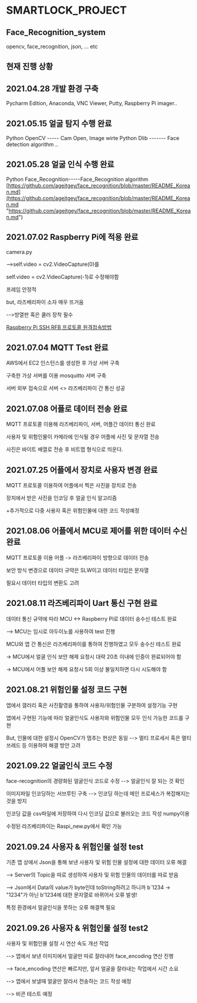 
# SMARTLOCK_PROJECT
## Face_Recognition_system
opencv, face_recognition, json, ... etc
## 현재 진행 상황
## 2021.04.28 개발 환경 구축
Pycharm Edition, Anaconda, VNC Viewer, Putty, Raspberry Pi imager..
## 2021.05.15 얼굴 탐지 수행 완료
Python OpenCV ----- Cam Open, Image wirte 
Python Dlib ------- Face detection algorithm ..


## 2021.05.28 얼굴 인식 수행 완료
Python Face_Recognition-----Face_Recognition algorithm
[https://github.com/ageitgey/face_recognition/blob/master/README_Korean.md](https://github.com/ageitgey/face_recognition/blob/master/README_Korean.md "https://github.com/ageitgey/face_recognition/blob/master/README_Korean.md")

## 2021.07.02 Raspberry Pi에 적용 완료
camera.py 

-->self.video = cv2.VideoCapture(0)를

self.video = cv2.VideoCapture(-1)로 수정해야함

프레임 안정적

but, 라즈베리파이 소자 매우 뜨거움

-->방열판 혹은 쿨러 장착 필수

[Raspberry Pi SSH,RFB 프로토콜 원격접속방법](http://https://www.youtube.com/watch?v=2Ub4RL0AWvE&t=328s "Raspberry Pi SSH,RFB 프로토콜 원격접속")

## 2021.07.04 MQTT Test 완료

AWS에서 EC2 인스턴스를 생성한 후 가상 서버 구축

구축한 가상 서버를 이용 mosquitto 서버 구축

서버 외부 접속으로 서버 <> 라즈베리파이 간 통신 성공


## 2021.07.08 어플로 데이터 전송 완료
MQTT 프로토콜 이용해 라즈베리파이, 서버, 어플간 데이터 통신 완료

사용자 및 위험인물이 카메라에 인식될 경우 어플에 사진 및 문자열 전송

사진은 바이트 배열로 전송 후 비트맵 형식으로 띄운다.


## 2021.07.25 어플에서 장치로 사용자 변경 완료

MQTT 프로토콜 이용하여 어플에서 찍은 사진을 장치로 전송

장치에서 받은 사진을 인코딩 후 얼굴 인식 알고리즘

+추가적으로 다중 사용자 혹은 위험인물에 대한 코드 작성예정


## 2021.08.06 어플에서 MCU로 제어를 위한 데이터 수신 완료
MQTT 프로토콜 이용 어플 -> 라즈베리파이 방향으로 데이터 전송

보안 방식 변경으로 데이터 규약은 SLW이고 데이터 타입은 문자열

필요시 데이터 타입의 변환도 고려


## 2021.08.11 라즈베리파이 Uart 통신 구현 완료
데이터 통신 규약에 따라 MCU <-> Raspberry PI로 데이터 송수신 테스트 완료

--> MCU는 임시로 아두이노를 사용하여 test 진행

MCU와 앱 간 통신은 라즈베리파이를 통하여 진행하였고 모두 송수신 테스트 완료

 -> MCU에서 얼굴 인식 보안 해제 요청시 대략 20초 이내에 인증이 완료되어야 함

 -> MCU에서 어플 보안 해제 요청시 5회 이상 불일치하면 다시 시도해야 함

## 2021.08.21 위험인물 설정 코드 구현
앱에서 갤러리 혹은 사진촬영을 통하여 사용자/위험인물 구분하여 설정기능 구현

앱에서 구현된 기능에 따라 얼굴인식도 사용자와 위험인물 모두 인식 가능한 코드를 구현

But, 인물에 대한 설정시 OpenCV가 멈추는 현상은 동일 --> 멀티 프로세서 혹은 멀티 쓰레드 등 이용하여 해결 방안 고려


## 2021.09.22 얼굴인식 코드 수정
face-recognition의 경량화된 얼굴인식 코드로 수정 --> 얼굴인식 잘 되는 것 확인

이미지파일 인코딩하는 서브루틴 구축 --> 인코딩 하는데 메인 프로세스가 복잡해지는것을 방지

인코딩 값을 csv파일에 저장하여 다시 인코딩 값으로 불러오는 코드 작성 numpy이용

수정된 라즈베리파이는 Raspi_new.py에서 확인 가능


## 2021.09.24 사용자 & 위험인물 설정 test

기존 앱 상에서 Json을 통해 보낸 사용자 및 위험 인물 설정에 대한 데이터 오류 해결

--> Server의 Topic을 따로 생성하여 사용자 및 위험 인물의 데이터를 따로 받음

--> Json에서 Data의 value가 byte인데 toString하려고 하니까 b`1234 -> "1234"가 아닌 b'1234에 대한 문자열로 바뀌어서 오류 발생!

특정 환경에서 얼굴인식을 못하는 오류 해결책 필요

## 2021.09.26 사용자 & 위험인물 설정 test2

사용자 및 위험인물 설정 시 연산 속도 개선 작업

--> 앱에서 보낸 이미지에서 얼굴만 따로 잘라내어 face_encoding 연산 진행

--> face_encoding 연산은 빠르지만, 앞서 얼굴을 잘라내는 작업에서 시간 소요

--> 앱에서 보낼때 얼굴만 잘라서 전송하는 코드 작성 예정

--> 비콘 테스트 예정